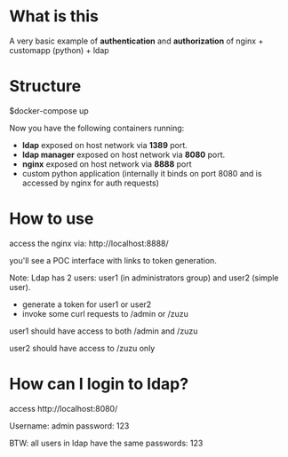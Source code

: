 # What is this
A very basic example of **authentication** and **authorization** of nginx + customapp (python) + ldap

# Structure

$docker-compose up

Now you have the following containers running:
* **ldap** exposed on host network via **1389** port.
* **ldap manager** exposed on host network via **8080** port.
* **nginx** exposed on host network via **8888** port
* custom python application (internally it binds on port 8080 and is accessed by nginx for auth requests)

# How to use
access the nginx via: http://localhost:8888/

you'll see a POC interface with links to token generation.

Note: Ldap has 2 users: user1 (in administrators group) and user2 (simple user).

* generate a token for user1 or user2
* invoke some curl requests to /admin or /zuzu

user1 should have access to both /admin and /zuzu

user2 should have access to /zuzu only

# How can I login to ldap?
access http://localhost:8080/

Username: admin
password: 123

BTW: all users in ldap have the same passwords: 123
